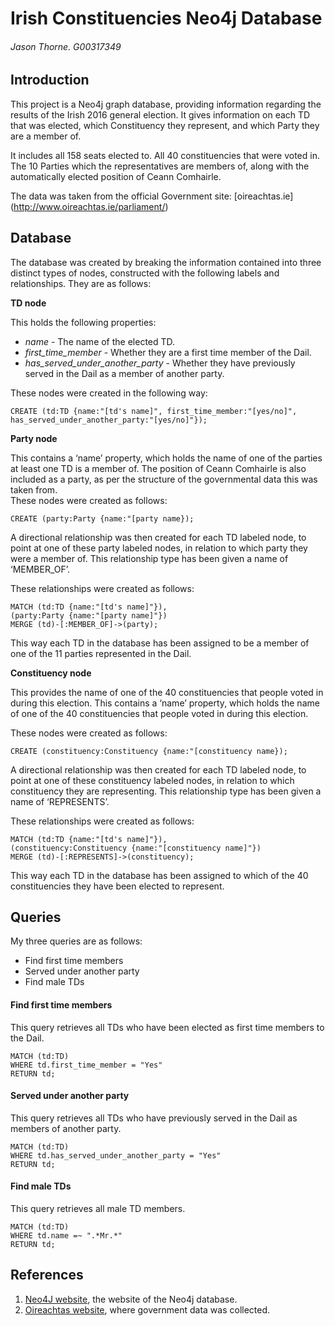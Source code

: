 # Irish Constituencies Neo4j Database

###### Jason Thorne. G00317349

## Introduction
This project is a Neo4j graph database, providing information regarding the results of the Irish 2016 general election. It gives information on each TD that was elected, which Constituency they represent, and which Party they are a member of.

It includes all 158 seats elected to. All 40 constituencies that were voted in. The 10 Parties which the representatives  are members of, along with the automatically elected position of Ceann Comhairle. 

The data was taken from the official Government site:  [oireachtas.ie] (http://www.oireachtas.ie/parliament/)

## Database
The database was created by breaking the information contained into three distinct types of nodes, constructed with the following labels and relationships. They are as follows:

**TD node**

This holds the following properties:

 * _name_ - The name of the elected TD. 
 * _first_time_member_ - Whether they are a first time member of the Dail. 
 * _has_served_under_another_party_ - Whether they have previously served in the Dail as a member of another party. 

These nodes were created in the following way: 

```cypher
CREATE (td:TD {name:"[td's name]", first_time_member:"[yes/no]", has_served_under_another_party:"[yes/no]"});
```

**Party node**

This contains a ‘name’ property, which holds the name of one of the parties at least one TD is a member of. The position of Ceann Comhairle is also included as a party, as per the structure of the governmental data this was taken from.  
These nodes were created as follows:

```cypher
CREATE (party:Party {name:"[party name});
```

A directional relationship was then created for each TD labeled node, to point at one of these party labeled nodes, in relation to which party they were a member of.  This relationship type has been given a name of ‘MEMBER_OF’.

These relationships were created as follows:

```cypher
MATCH (td:TD {name:"[td's name]"}),
(party:Party {name:"[party name]"})
MERGE (td)-[:MEMBER_OF]->(party);
```

This way each TD in the database has been assigned to be a member of one of the 11 parties represented in the Dail. 

**Constituency node**

This provides the name of one of the 40 constituencies that people voted in during this election. 
This contains a ‘name’ property, which holds the name of one of the 40 constituencies that people voted in during this election. 

These nodes were created as follows:

```cypher
CREATE (constituency:Constituency {name:"[constituency name});
```
A directional relationship was then created for each TD labeled node, to point at one of these constituency labeled nodes, in relation to which constituency they are representing.  This relationship type has been given a name of ‘REPRESENTS’.

These relationships were created as follows:

```cypher
MATCH (td:TD {name:"[td's name]"}),
(constituency:Constituency {name:"[constituency name]"})
MERGE (td)-[:REPRESENTS]->(constituency); 
```

This way each TD in the database has been assigned to which of the 40 constituencies they have been elected to represent. 

## Queries

My three queries are as follows:

* Find first time members
* Served under  another party
* Find male TDs

#### Find first time members

This query retrieves all TDs who have been elected as first time members to the Dail. 

```cypher
MATCH (td:TD)
WHERE td.first_time_member = "Yes"
RETURN td;
```

#### Served under  another party

This query retrieves all TDs who have previously served in the Dail as members of another party.

```cypher
MATCH (td:TD)
WHERE td.has_served_under_another_party = "Yes"
RETURN td; 
```

#### Find male TDs

This query retrieves all male TD members.

```cypher
MATCH (td:TD)
WHERE td.name =~ ".*Mr.*"
RETURN td;
```


## References

1.	[Neo4J website](http://neo4j.com/), the website of the Neo4j database.
2.	[Oireachtas website](http://www.oireachtas.ie/parliament/), where government data was collected.
